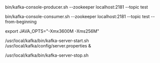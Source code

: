 bin/kafka-console-producer.sh --zookeeper localhost:2181 --topic test

bin/kafka-console-consumer.sh --zookeeper localhost:2181 --topic test --from-beginning

export JAVA_OPTS="-Xmx3600M -Xms256M"

/usr/local/kafka/bin/kafka-server-start.sh /usr/local/kafka/config/server.properties &

/usr/local/kafka/bin/kafka-server-stop.sh

